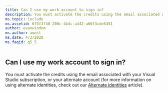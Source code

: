 ```yaml
---
title: Can I use my work account to sign in?
description: You must activate the credits using the email associated with your Visual Studio subscription, or your alternate account (for more...
ms.topic: include
ms.assetid: 6f5f3f40-200c-4b4c-a442-a66f3cde5351
author: evanwindom
ms.author: amast
ms.date: 4/3/2020
ms.faqid: q5_5
---
```


## Can I use my work account to sign in?

You must activate the credits using the email associated with your Visual Studio subscription, or your alternate account (for more information on using alternate identities, check out our [Alternate identities](https://learn.microsoft.com/visualstudio/subscriptions/vs-alternate-identity) article).
